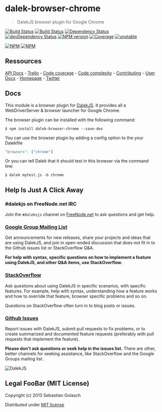 dalek-browser-chrome
=====================

> DalekJS browser plugin for Google Chrome

[![Build Status](https://travis-ci.org/dalekjs/dalek-browser-chrome.png)](https://travis-ci.org/dalekjs/dalek-browser-chrome)
[![Build Status](https://drone.io/github.com/dalekjs/dalek-browser-chrome/status.png)](https://drone.io/github.com/dalekjs/dalek-browser-chrome/latest)
[![Dependency Status](https://david-dm.org/dalekjs/dalek-browser-chrome.png)](https://david-dm.org/dalekjs/dalek-browser-chrome)
[![devDependency Status](https://david-dm.org/dalekjs/dalek-browser-chrome/dev-status.png)](https://david-dm.org/dalekjs/dalek-browser-chrome#info=devDependencies)
[![NPM version](https://badge.fury.io/js/dalek-browser-chrome.png)](http://badge.fury.io/js/dalek-browser-chrome)
[![Coverage](http://dalekjs.com/package/dalek-browser-chrome/master/coverage/coverage.png)](http://dalekjs.com/package/dalek-browser-chrome/master/coverage/index.html)
[![unstable](https://rawgithub.com/hughsk/stability-badges/master/dist/unstable.svg)](http://github.com/hughsk/stability-badges)

[![NPM](https://nodei.co/npm/dalek-browser-chrome.png)](https://nodei.co/npm/dalek-browser-chrome/)
[![NPM](https://nodei.co/npm-dl/dalek-browser-chrome.png)](https://nodei.co/npm/dalek-browser-chrome/)

## Ressources

[API Docs](http://dalekjs.com/package/dalek-browser-chrome/master/api/index.html) -
[Trello](https://trello.com/b/xhw6Jv7A/dalek-browser-chrome) -
[Code coverage](http://dalekjs.com/package/dalek-browser-chrome/master/coverage/index.html) -
[Code complexity](http://dalekjs.com/package/dalek-browser-chrome/master/complexity/index.html) -
[Contributing](https://github.com/dalekjs/dalek-browser-chrome/blob/master/CONTRIBUTING.md) -
[User Docs](http://dalekjs.com/docs/chrome.html) -
[Homepage](http://dalekjs.com) -
[Twitter](http://twitter.com/dalekjs)

## Docs

This module is a browser plugin for [DalekJS](//github.com/dalekjs/dalek).
It provides all a WebDriverServer & browser launcher for Google Chrome.

The browser plugin can be installed with the following command:

```
$ npm install dalek-browser-chrome --save-dev
```

You can use the browser plugin by adding a config option to the your Dalekfile

```js
"browsers": ["chrome"]
```

Or you can tell Dalek that it should test in this browser via the command line:

```
$ dalek mytest.js -b chrome
```

## Help Is Just A Click Away

### #dalekjs on FreeNode.net IRC

Join the `#daleksjs` channel on [FreeNode.net](http://freenode.net) to ask questions and get help.

### [Google Group Mailing List](https://groups.google.com/forum/#!forum/dalekjs)

Get announcements for new releases, share your projects and ideas that are
using DalekJS, and join in open-ended discussion that does not fit in
to the Github issues list or StackOverflow Q&A.

**For help with syntax, specific questions on how to implement a feature
using DalekJS, and other Q&A items, use StackOverflow.**

### [StackOverflow](http://stackoverflow.com/questions/tagged/dalekjs)

Ask questions about using DalekJS in specific scenarios, with
specific features. For example, help with syntax, understanding how a feature works and
how to override that feature, browser specific problems and so on.

Questions on StackOverflow often turn in to blog posts or issues.

### [Github Issues](//github.com/dalekjs/dalek-browser-chrome/issues)

Report issues with DalekJS, submit pull requests to fix problems, or to
create summarized and documented feature requests (preferably with pull
requests that implement the feature).

**Please don't ask questions or seek help in the issues list.** There are
other, better channels for seeking assistance, like StackOverflow and the
Google Groups mailing list.

![DalekJS](https://raw.github.com/dalekjs/dalekjs.com/master/img/logo.png)

## Legal FooBar (MIT License)

Copyright (c) 2013 Sebastian Golasch

Distributed under [MIT license](https://github.com/dalekjs/dalek-browser-chrome/blob/master/LICENSE-MIT)

